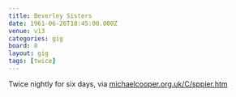 ```yaml
---
title: Beverley Sisters
date: 1961-06-26T18:45:00.000Z
venue: v13
categories: gig
board: 8
layout: gig
tags: [twice]
---
```

Twice nightly for six days, via <a href="http://michaelcooper.org.uk/C/sppier.htm">michaelcooper.org.uk/C/sppier.htm</a>
